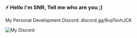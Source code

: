 ### ⚡ Hello i'm SNR, Tell me who are you ;)

My Personal Development Discord: discord.gg/8vpTevhJCK

![My Discord](https://discord.com/users/657296742848397346)

<!--
**sonerbeyss/sonerbeyss** is a ✨ _special_ ✨ repository because its `README.md` (this file) appears on your GitHub profile.

Here are some ideas to get you started:

- 🔭 I’m currently working on ...
- 🌱 I’m currently learning ...
- 👯 I’m looking to collaborate on ...
- 🤔 I’m looking for help with ...
- 💬 Ask me about ...
- 📫 How to reach me: ...
- 😄 Pronouns: ...
- ⚡ Fun fact: ...
-->
